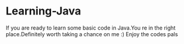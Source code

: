 # Learning-Java
If you are ready to learn some basic code in Java.You re in the right place.Definitely worth taking a chance on me :) Enjoy the codes pals
